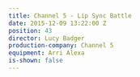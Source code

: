 ```yaml
---
title: Channel 5 - Lip Sync Battle
date: 2015-12-09 13:22:00 Z
position: 43
director: Lucy Badger
production-company: Channel 5
equipment: Arri Alexa
is-shown: false
---
```


